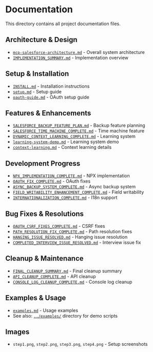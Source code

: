 # Documentation

This directory contains all project documentation files.

## Architecture & Design
- [`mcp-salesforce-architecture.md`](./mcp-salesforce-architecture.md) - Overall system architecture
- [`IMPLEMENTATION_SUMMARY.md`](./IMPLEMENTATION_SUMMARY.md) - Implementation overview

## Setup & Installation
- [`INSTALL.md`](./INSTALL.md) - Installation instructions
- [`setup.md`](./setup.md) - Setup guide
- [`oauth-guide.md`](./oauth-guide.md) - OAuth setup guide

## Features & Enhancements
- [`SALESFORCE_BACKUP_FEATURE_PLAN.md`](./SALESFORCE_BACKUP_FEATURE_PLAN.md) - Backup feature planning
- [`SALESFORCE_TIME_MACHINE_COMPLETE.md`](./SALESFORCE_TIME_MACHINE_COMPLETE.md) - Time machine feature
- [`DYNAMIC_CONTEXT_LEARNING_COMPLETE.md`](./DYNAMIC_CONTEXT_LEARNING_COMPLETE.md) - Learning system
- [`learning-system-demo.md`](./learning-system-demo.md) - Learning system demo
- [`context-learning.md`](./context-learning.md) - Context learning details

## Development Progress
- [`NPX_IMPLEMENTATION_COMPLETE.md`](./NPX_IMPLEMENTATION_COMPLETE.md) - NPX implementation
- [`OAUTH_FIX_COMPLETE.md`](./OAUTH_FIX_COMPLETE.md) - OAuth fixes
- [`ASYNC_BACKUP_SYSTEM_COMPLETE.md`](./ASYNC_BACKUP_SYSTEM_COMPLETE.md) - Async backup system
- [`FIELD_WRITABILITY_ENHANCEMENT_COMPLETE.md`](./FIELD_WRITABILITY_ENHANCEMENT_COMPLETE.md) - Field writability
- [`INTERNATIONALIZATION_COMPLETE.md`](./INTERNATIONALIZATION_COMPLETE.md) - I18n support

## Bug Fixes & Resolutions
- [`OAUTH_CSRF_FIXES_COMPLETE.md`](./OAUTH_CSRF_FIXES_COMPLETE.md) - CSRF fixes
- [`PATH_RESOLUTION_FIX_COMPLETE.md`](./PATH_RESOLUTION_FIX_COMPLETE.md) - Path resolution fixes
- [`HANGING_ISSUE_RESOLVED.md`](./HANGING_ISSUE_RESOLVED.md) - Hanging issue resolution
- [`COMPLETED_INTERVIEW_ISSUE_RESOLVED.md`](./COMPLETED_INTERVIEW_ISSUE_RESOLVED.md) - Interview issue fix

## Cleanup & Maintenance
- [`FINAL_CLEANUP_SUMMARY.md`](./FINAL_CLEANUP_SUMMARY.md) - Final cleanup summary
- [`API_CLEANUP_COMPLETE.md`](./API_CLEANUP_COMPLETE.md) - API cleanup
- [`CONSOLE_LOG_CLEANUP_COMPLETE.md`](./CONSOLE_LOG_CLEANUP_COMPLETE.md) - Console log cleanup

## Examples & Usage
- [`examples.md`](./examples.md) - Usage examples
- See also: [`../examples/`](../examples/) directory for demo scripts

## Images
- `step1.png`, `step2.png`, `step3.png`, `step4.png` - Setup screenshots
